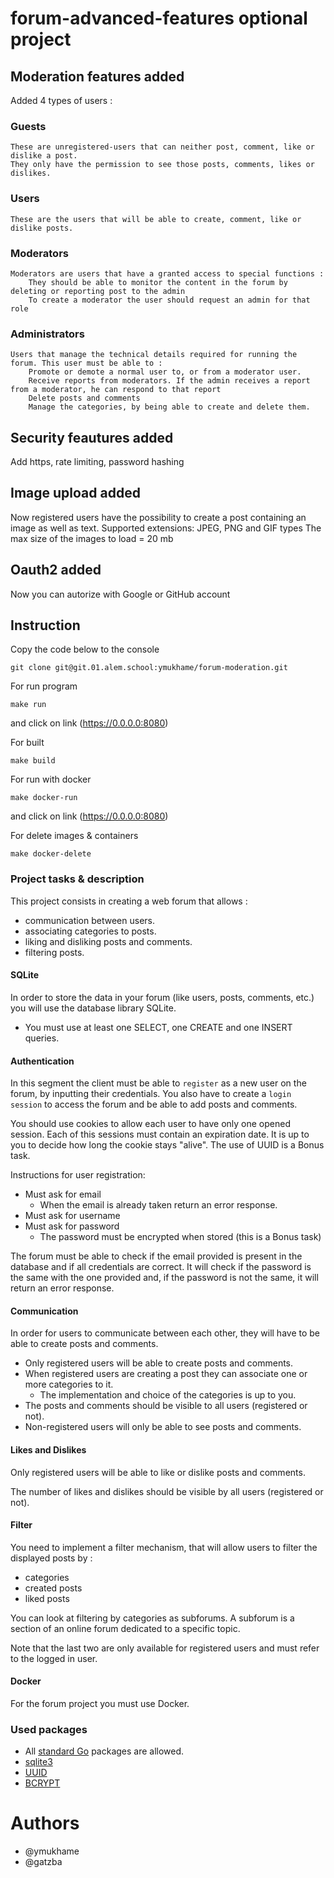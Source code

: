 # forum-advanced-features optional project

## Moderation features added

Added 4 types of users :

### Guests
    
    These are unregistered-users that can neither post, comment, like or dislike a post.
    They only have the permission to see those posts, comments, likes or dislikes.

### Users

    These are the users that will be able to create, comment, like or dislike posts.

### Moderators

    Moderators are users that have a granted access to special functions :
        They should be able to monitor the content in the forum by deleting or reporting post to the admin
        To create a moderator the user should request an admin for that role

### Administrators

    Users that manage the technical details required for running the forum. This user must be able to :
        Promote or demote a normal user to, or from a moderator user.
        Receive reports from moderators. If the admin receives a report from a moderator, he can respond to that report
        Delete posts and comments
        Manage the categories, by being able to create and delete them.


## Security feautures added

Add https, rate limiting, password hashing

## Image upload added

Now registered users have the possibility to create a post containing an image as well as text.
Supported extensions: JPEG, PNG and GIF types
The max size of the images to load = 20 mb

## Oauth2 added

Now you can autorize with Google or GitHub account

## Instruction
Copy the code below to the console

 ```
 git clone git@git.01.alem.school:ymukhame/forum-moderation.git
 ```

For run program
```
make run
```
and click on link (https://0.0.0.0:8080)

For built
```
make build
```

For run with docker

```
make docker-run
```
and click on link (https://0.0.0.0:8080)

For delete images & containers

```
make docker-delete
```

### Project tasks & description

This project consists in creating a web forum that allows :

- communication between users.
- associating categories to posts.
- liking and disliking posts and comments.
- filtering posts.

#### SQLite

In order to store the data in your forum (like users, posts, comments, etc.) you will use the database library SQLite.

- You must use at least one SELECT, one CREATE and one INSERT queries.

#### Authentication

In this segment the client must be able to `register` as a new user on the forum, by inputting their credentials. You also have to create a `login session` to access the forum and be able to add posts and comments.

You should use cookies to allow each user to have only one opened session. Each of this sessions must contain an expiration date. It is up to you to decide how long the cookie stays "alive". The use of UUID is a Bonus task.

Instructions for user registration:

- Must ask for email
    - When the email is already taken return an error response.
- Must ask for username
- Must ask for password
    - The password must be encrypted when stored (this is a Bonus task)

The forum must be able to check if the email provided is present in the database and if all credentials are correct. It will check if the password is the same with the one provided and, if the password is not the same, it will return an error response.

#### Communication

In order for users to communicate between each other, they will have to be able to create posts and comments.

- Only registered users will be able to create posts and comments.
- When registered users are creating a post they can associate one or more categories to it.
    - The implementation and choice of the categories is up to you.
- The posts and comments should be visible to all users (registered or not).
- Non-registered users will only be able to see posts and comments.

#### Likes and Dislikes

Only registered users will be able to like or dislike posts and comments.

The number of likes and dislikes should be visible by all users (registered or not).

#### Filter

You need to implement a filter mechanism, that will allow users to filter the displayed posts by :

- categories
- created posts
- liked posts

You can look at filtering by categories as subforums. A subforum is a section of an online forum dedicated to a specific topic.

Note that the last two are only available for registered users and must refer to the logged in user.

#### Docker

For the forum project you must use Docker.

### Used packages

- All [standard Go](https://golang.org/pkg/) packages are allowed.
- [sqlite3](https://github.com/mattn/go-sqlite3)
- [UUID](https://github.com/gofrs/uuid)
- [BCRYPT](https://cs.opensource.google/go/x/crypto/bcrypt)

# Authors
- @ymukhame
- @gatzba